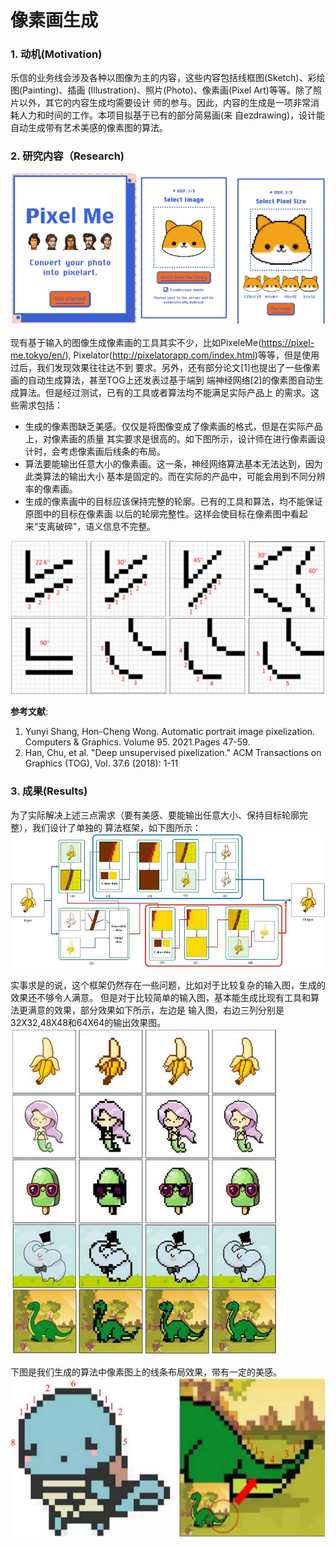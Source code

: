 # 像素画生成

### 1. 动机(Motivation)
乐信的业务线会涉及各种以图像为主的内容，这些内容包括线框图(Sketch)、彩绘图(Painting)、插画
(Illustration)、照片(Photo)、像素画(Pixel Art)等等。除了照片以外，其它的内容生成均需要设计
师的参与。因此，内容的生成是一项非常消耗人力和时间的工作。本项目拟基于已有的部分简易画(来
自ezdrawing)，设计能自动生成带有艺术美感的像素图的算法。

### 2. 研究内容（Research)
![PixelMe](https://raw.githubusercontent.com/zjustarstar/dailybreadResearch.github.io/gh-pages/article/basic_research/imgs/pixel_pixelme.png)

现有基于输入的图像生成像素画的工具其实不少，比如PixeleMe(https://pixel-me.tokyo/en/),
Pixelator(http://pixelatorapp.com/index.html)等等，但是使用过后，我们发现效果往往达不到
要求。另外，还有部分论文[1]也提出了一些像素画的自动生成算法，甚至TOG上还发表过基于端到
端神经网络[2]的像素图自动生成算法。但是经过测试，已有的工具或者算法均不能满足实际产品上
的需求。这些需求包括：
+ 生成的像素图缺乏美感。仅仅是将图像变成了像素画的格式，但是在实际产品上，对像素画的质量
其实要求是很高的。如下图所示，设计师在进行像素画设计时，会考虑像素画后线条的布局。
+ 算法要能输出任意大小的像素画。这一条，神经网络算法基本无法达到，因为此类算法的输出大小
基本是固定的。而在实际的产品中，可能会用到不同分辨率的像素画。
+ 生成的像素画中的目标应该保持完整的轮廓。已有的工具和算法，均不能保证原图中的目标在像素画
以后的轮廓完整性。这样会使目标在像素图中看起来“支离破碎”，语义信息不完整。

![像素图中线条的布局](https://raw.githubusercontent.com/zjustarstar/dailybreadResearch.github.io/gh-pages/article/basic_research/imgs/pixel_lineformat.png)

**参考文献**:
1. Yunyi Shang, Hon-Cheng Wong. Automatic portrait image pixelization. Computers & Graphics. 
Volume 95. 2021.Pages 47-59.
2. Han, Chu, et al. "Deep unsupervised pixelization." ACM Transactions on Graphics (TOG),
Vol. 37.6 (2018): 1-11

### 3. 成果(Results)
为了实际解决上述三点需求（要有美感、要能输出任意大小、保持目标轮廓完整），我们设计了单独的
算法框架，如下图所示：
![算法框架](https://raw.githubusercontent.com/zjustarstar/dailybreadResearch.github.io/gh-pages/article/basic_research/imgs/pixel_flowchart.png)

实事求是的说，这个框架仍然存在一些问题，比如对于比较复杂的输入图，生成的效果还不够令人满意。
但是对于比较简单的输入图，基本能生成比现有工具和算法更满意的效果，部分效果如下所示，左边是
输入图，右边三列分别是32X32,48X48和64X64的输出效果图。
![算法效果](https://raw.githubusercontent.com/zjustarstar/dailybreadResearch.github.io/gh-pages/article/basic_research/imgs/pixel_results.png)

下图是我们生成的算法中像素图上的线条布局效果，带有一定的美感。
![美感效果](https://raw.githubusercontent.com/zjustarstar/dailybreadResearch.github.io/gh-pages/article/basic_research/imgs/pixel_linearrange.png)